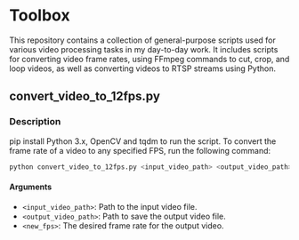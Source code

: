 # Toolbox
This repository contains a collection of general-purpose scripts used for various video processing tasks in my day-to-day work. It includes scripts for converting video frame rates, using FFmpeg commands to cut, crop, and loop videos, as well as converting videos to RTSP streams using Python.


## convert_video_to_12fps.py

### Description
pip install Python 3.x, OpenCV and tqdm to run the script. 
To convert the frame rate of a video to any specified FPS, run the following command:

```sh
python convert_video_to_12fps.py <input_video_path> <output_video_path> <new_fps>
```
#### Arguments

- `<input_video_path>`: Path to the input video file.
- `<output_video_path>`: Path to save the output video file.
- `<new_fps>`: The desired frame rate for the output video.
